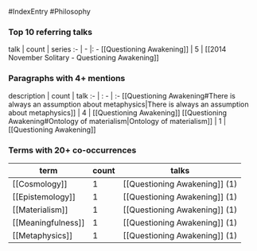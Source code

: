 #IndexEntry #Philosophy

### Top 10 referring talks
talk | count | series
:- | - |: -
[[Questioning Awakening]] | 5 | [[2014 November Solitary - Questioning Awakening]]

### Paragraphs with 4+ mentions
description | count | talk
:- | : - | :-
[[Questioning Awakening#There is always an assumption about metaphysics\|There is always an assumption about metaphysics]] | 4 | [[Questioning Awakening]]
[[Questioning Awakening#Ontology of materialism\|Ontology of materialism]] | 1 | [[Questioning Awakening]]

### Terms with 20+ co-occurrences
term | count | talks
-|-|-
[[Cosmology]] | 1 | <span class="counts">[[Questioning Awakening]] (1)</span> 
[[Epistemology]] | 1 | <span class="counts">[[Questioning Awakening]] (1)</span> 
[[Materialism]] | 1 | <span class="counts">[[Questioning Awakening]] (1)</span> 
[[Meaningfulness]] | 1 | <span class="counts">[[Questioning Awakening]] (1)</span> 
[[Metaphysics]] | 1 | <span class="counts">[[Questioning Awakening]] (1)</span> 

